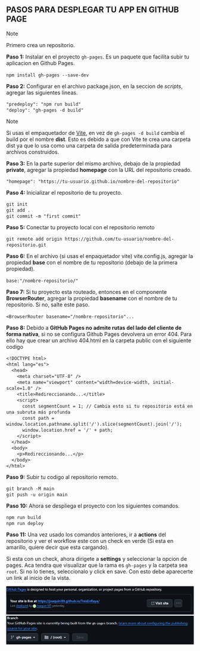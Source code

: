 ## PASOS PARA DESPLEGAR TU APP EN GITHUB PAGE
>[!NOTE]
Primero crea un repositorio.

**Paso 1:**  Instalar en el proyecto `gh-pages`. Es un paquete que facilita subir  tu aplicacion en Github Pages.

`npm install gh-pages --save-dev`

**Paso 2:** Configurar en el archivo package.json, en la seccion de *scripts*, agregar las siguientes lineas.

```
"predeploy": "npm run build"
"deploy": "gh-pages -d build"
```

>[!NOTE]
Si usas el empaquetador de [Vite](https://vite.dev/), en vez de `gh-pages -d build` cambia el build por el nombre **dist**. Esto es debido a que con Vite te crea una carpeta dist ya que lo usa como una carpeta de salida predeterminada para archivos construidos.

**Paso 3:** En la parte superior del mismo archivo, debajo de la propiedad **private**, agregar la propiedad **homepage** con la URL del repositorio creado.

```
"homepage": "https://tu-usuario.github.io/nombre-del-repositorio"
```

**Paso 4:**  Inicializar el repositorio de tu proyecto.
```
git init
git add .
git commit -m "first commit"
```

**Paso 5:** Conectar tu proyecto local con el repositorio remoto

```
git remote add origin https://github.com/tu-usuario/nombre-del-repositorio.git
```

**Paso 6:** En el archivo (si usas el enpaquetador vite) vite.config.js, agregar la propiedad **base** con el nombre de tu repositorio (debajo de la primera propiedad).

`base:"/nombre-repositorio/"`


**Paso 7:** Si tu proyecto esta routeado, entonces en el componente **BrowserRouter**, agregar la propiedad **basename** con el nombre de tu repositorio. Si no, salte este paso.

`<BrowserRouter basename="/nombre-repositorio"...`

**Paso 8:** Debido a **GitHub Pages no admite rutas del lado del cliente de forma nativa**, si no se configura Github Pages devolvera un error 404. Para ello hay que crear un archivo 404.html en la carpeta public con el siguiente codigo

```
<!DOCTYPE html>
<html lang="es">
  <head>
    <meta charset="UTF-8" />
    <meta name="viewport" content="width=device-width, initial-scale=1.0" />
    <title>Redireccionando...</title>
    <script>
      const segmentCount = 1; // Cambia esto si tu repositorio está en una subruta más profunda
      const path = window.location.pathname.split('/').slice(segmentCount).join('/');
      window.location.href = '/' + path;
    </script>
  </head>
  <body>
    <p>Redireccionando...</p>
  </body>
</html>
```

**Paso 9:** Subir tu codigo al repositorio remoto.

```
git branch -M main
git push -u origin main
```

**Paso 10:** Ahora se despliega el proyecto con los siguientes comandos.

```
npm run build
npm run deploy
```

**Paso 11:** Una vez usado los comandos anteriores, ir a **actions** del repositorio y ver el workflow este con un check en verde (Si esta en amarillo, quiere decir que esta cargando).

Si esta con un check, ahora dirigete a **settings** y seleccionar la opcion de pages. Aca tendra que visualizar que la rama es `gh-pages` y la carpeta sea `root`. Si no lo tienes, seleccionalo y click en save. Con esto debe aparecerte un link al inicio de la vista.

![adjunto imagen](./src/assets/link-image.jpg)
![adjunto imagen](./src/assets/image.png)
